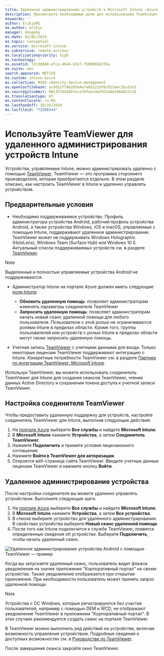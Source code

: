 ```yaml
---
title: Удаленное администрирование устройств в Microsoft Intune —Azure | Документы Майкрософт
description: Просмотрите необходимые роли для использования TeamViewer, рекомендации по установке соединителя TeamViewer и пошаговые инструкции для удаленного администрирования устройств с помощью Microsoft Intune на портале Azure
keywords: ''
author: ErikjeMS
ms.author: erikje
manager: dougeby
ms.date: 02/05/2019
ms.topic: conceptual
ms.service: microsoft-intune
ms.subservice: remote-actions
ms.localizationpriority: high
ms.technology: ''
ms.assetid: 72cdd888-efca-46e6-b2e7-fb9696bb2fba
ms.suite: ems
search.appverid: MET150
ms.custom: intune-azure
ms.collection: M365-identity-device-management
ms.openlocfilehash: ac9d22ff4b203a4e7a85121df6c021eec1bcd1e3
ms.sourcegitcommit: 9013f7442bbface78feecde2922e8e546a622c16
ms.translationtype: HT
ms.contentlocale: ru-RU
ms.lasthandoff: 10/16/2019
ms.locfileid: "72508544"
---
```

# <a name="use-teamviewer-to-remotely-administer-intune-devices"></a>Используйте TeamViewer для удаленного администрирования устройств Intune

Устройства, управляемые Intune, можно администрировать удаленно с помощью [TeamViewer](https://www.teamviewer.com). TeamViewer — это программа стороннего производителя, которая приобретается отдельно. В этом разделе описано, как настроить TeamViewer в Intune и удаленно управлять устройством. 

## <a name="prerequisites"></a>Предварительные условия

- Необходимо поддерживаемое устройство. Профиль администратора устройства Android, рабочий профиль устройства Android, а также устройства Windows, iOS и macOS, управляемые с помощью Intune, поддерживают удаленное администрирование. TeamViewer может не поддерживать Windows Holographic (HoloLens), Windows Team (Surface Hub) или Windows 10 S. Актуальный список поддерживаемых устройств см. в разделе [TeamViewer](https://www.teamviewer.com).

> [!NOTE]
> Выделенные и полностью управляемые устройства Android не поддерживаются.

- Администратор Intune на портале Azure должен иметь следующие [роли Intune](../fundamentals/role-based-access-control.md):  

  - **Обновить удаленную помощь**: позволяет администраторам изменять параметры соединителя TeamViewer
  - **Запросить удаленную помощь**: позволяет администраторам начать новый сеанс удаленной помощи для любого пользователя. Пользователи с этой ролью не ограничиваются ролями Intune в пределах области. Кроме того, группы пользователей или устройств с ролью Intune в пределах области могут также запросить удаленную помощь. 

- Учетная запись [TeamViewer](https://www.teamviewer.com) с учетными данными для входа. Только некоторые лицензии TeamViewer поддерживают интеграцию с Intune. Конкретные потребности TeamViewer см. в разделе [Партнер по интеграции TeamViewer: Microsoft Intune](https://www.teamviewer.com/integrations/microsoft-intune/).

Используя TeamViewer, вы можете использовать соединитель TeamViewer для Intune для создания сеансов TeamViewer, чтения данных Active Directory и сохранения токена доступа к учетной записи TeamViewer.

## <a name="configure-the-teamviewer-connector"></a>Настройка соединителя TeamViewer

Чтобы предоставить удаленную поддержку для устройств, настройте соединитель TeamViewer для Intune, выполнив следующие действия:

1. На [портале Azure](https://portal.azure.com) выберите **Все службы** и найдите **Microsoft Intune**.
2. В **Microsoft Intune** нажмите **Устройства**, а затем **Соединитель TeamViewer**.
3. Нажмите **Подключить** и примите условия лицензионного соглашения.
4. Нажмите **Войти в TeamViewer для авторизации**.
5. Откроется веб-страница сайта TeamViewer. Введите учетные данные лицензии TeamViewer и нажмите кнопку **Войти**.

## <a name="remotely-administer-a-device"></a>Удаленное администрирование устройства

После настройки соединителя вы можете удаленно управлять устройством. Выполните следующие шаги. 

1. На [портале Azure](https://portal.azure.com) выберите **Все службы** и найдите **Microsoft Intune**.
2. В **Microsoft Intune** нажмите **Устройства**, а затем **Все устройства**.
3. В списке выберите устройство для удаленного администрирования. В свойствах устройства выберите **Новый сеанс удаленной помощи**.
4. После того как Intune подключится к службе TeamViewer, появятся определенные сведения об устройстве. Выберите **Подключить**, чтобы начать удаленный сеанс.

![Удаленное администрирование устройства Android с помощью TeamViewer — пример](./media/teamviewer-support/android-teamviewer.png)

Когда вы запускаете удаленный сеанс, пользователь видит флажок уведомления на значке приложения "Корпоративный портал" на своем устройстве. Также уведомление отображается при открытии приложения. При необходимости пользователь может принять запрос удаленной помощи.

> [!NOTE]
> Устройства с ОС Windows, которые регистрируются без участия пользователей, например с помощью DEM и WCD, не отображают уведомление TeamViewer в приложении "Корпоративный портал". В этих случаях рекомендуется создать сеанс на портале TeamViewer.

В TeamViewer можно выполнить ряд действий на устройстве, включая возможность управления устройством. Подробные сведения о доступных возможностях см. в [Руководстве по TeamViewer](https://www.teamviewer.com/support/documents/).

После завершения сеанса закройте окно TeamViewer.

